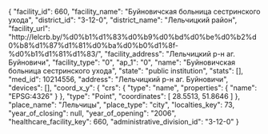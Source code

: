 {
    "facility_id": 660,
    "facility_name": "Буйновичская больница сестринского ухода",
    "district_id": "3-12-0",
    "district_name": "Лельчицкий район",
    "facility_url": "http:\/\/lelcrb.by\/%d0%b1%d1%83%d0%b9%d0%bd%d0%be%d0%b2%d0%b8%d1%87%d1%81%d0%ba%d0%b0%d1%8f-%d0%b1%d1%81%d1%83\/",
    "facility_address": "Лельчицкий р-н аг. Буйновичи",
    "facility_type": "0",
    "ap_1": "0",
    "name": "Буйновичская больница сестринского ухода",
    "state": "public institution",
    "stats": [],
    "med_id": 10214556,
    "address": "Лельчицкий р-н аг. Буйновичи",
    "devices": [],
    "coord_x_y": {
        "crs": {
            "type": "name",
            "properties": {
                "name": "EPSG:4326"
            }
        },
        "type": "Point",
        "coordinates": [
            28.5513,
            51.8646
        ]
    },
    "place_name": "Лельчицы",
    "place_type": "city",
    "localties_key": 73,
    "year_of_closing": null,
    "year_of_opening": "2006",
    "healthcare_facility_key": 660,
    "administrative_division_id": "3-12-0"
}